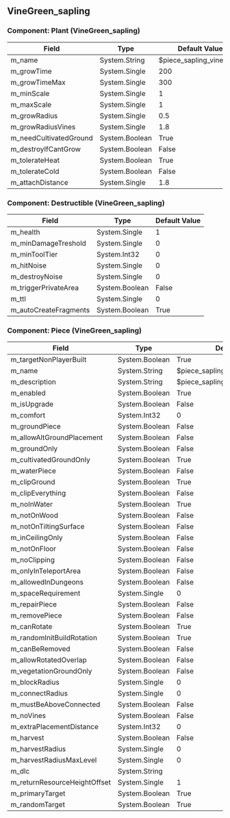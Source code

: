 ## VineGreen_sapling

### Component: Plant (VineGreen_sapling)

|Field|Type|Default Value|
|---|---|---|
|m_name|System.String|$piece_sapling_vinegreen|
|m_growTime|System.Single|200|
|m_growTimeMax|System.Single|300|
|m_minScale|System.Single|1|
|m_maxScale|System.Single|1|
|m_growRadius|System.Single|0.5|
|m_growRadiusVines|System.Single|1.8|
|m_needCultivatedGround|System.Boolean|True|
|m_destroyIfCantGrow|System.Boolean|False|
|m_tolerateHeat|System.Boolean|True|
|m_tolerateCold|System.Boolean|False|
|m_attachDistance|System.Single|1.8|

### Component: Destructible (VineGreen_sapling)

|Field|Type|Default Value|
|---|---|---|
|m_health|System.Single|1|
|m_minDamageTreshold|System.Single|0|
|m_minToolTier|System.Int32|0|
|m_hitNoise|System.Single|0|
|m_destroyNoise|System.Single|0|
|m_triggerPrivateArea|System.Boolean|False|
|m_ttl|System.Single|0|
|m_autoCreateFragments|System.Boolean|True|

### Component: Piece (VineGreen_sapling)

|Field|Type|Default Value|
|---|---|---|
|m_targetNonPlayerBuilt|System.Boolean|True|
|m_name|System.String|$piece_sapling_vinegreen|
|m_description|System.String|$piece_sapling_vinegreen_description|
|m_enabled|System.Boolean|True|
|m_isUpgrade|System.Boolean|False|
|m_comfort|System.Int32|0|
|m_groundPiece|System.Boolean|False|
|m_allowAltGroundPlacement|System.Boolean|False|
|m_groundOnly|System.Boolean|False|
|m_cultivatedGroundOnly|System.Boolean|True|
|m_waterPiece|System.Boolean|False|
|m_clipGround|System.Boolean|True|
|m_clipEverything|System.Boolean|False|
|m_noInWater|System.Boolean|True|
|m_notOnWood|System.Boolean|False|
|m_notOnTiltingSurface|System.Boolean|False|
|m_inCeilingOnly|System.Boolean|False|
|m_notOnFloor|System.Boolean|False|
|m_noClipping|System.Boolean|False|
|m_onlyInTeleportArea|System.Boolean|False|
|m_allowedInDungeons|System.Boolean|False|
|m_spaceRequirement|System.Single|0|
|m_repairPiece|System.Boolean|False|
|m_removePiece|System.Boolean|False|
|m_canRotate|System.Boolean|True|
|m_randomInitBuildRotation|System.Boolean|True|
|m_canBeRemoved|System.Boolean|False|
|m_allowRotatedOverlap|System.Boolean|False|
|m_vegetationGroundOnly|System.Boolean|False|
|m_blockRadius|System.Single|0|
|m_connectRadius|System.Single|0|
|m_mustBeAboveConnected|System.Boolean|False|
|m_noVines|System.Boolean|False|
|m_extraPlacementDistance|System.Int32|0|
|m_harvest|System.Boolean|False|
|m_harvestRadius|System.Single|0|
|m_harvestRadiusMaxLevel|System.Single|0|
|m_dlc|System.String||
|m_returnResourceHeightOffset|System.Single|1|
|m_primaryTarget|System.Boolean|True|
|m_randomTarget|System.Boolean|True|

